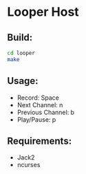 # Looper Host

## Build:

```bash
cd looper
make
```

## Usage:

* Record: Space
* Next Channel: n
* Previous Channel: b 
* Play/Pause: p

## Requirements:

* Jack2
* ncurses
